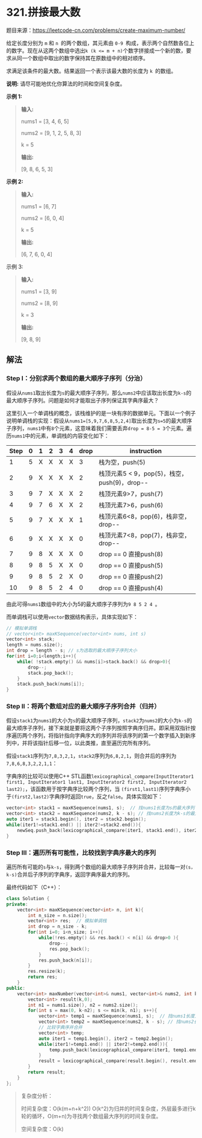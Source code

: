 # 321.拼接最大数

题目来源：https://leetcode-cn.com/problems/create-maximum-number/

给定长度分别为 `m` 和 `n `的两个数组，其元素由 `0-9 `构成，表示两个自然数各位上的数字。现在从这两个数组中选出` k (k <= m + n) `个数字拼接成一个新的数，要求从同一个数组中取出的数字保持其在原数组中的相对顺序。

求满足该条件的最大数。结果返回一个表示该最大数的长度为 `k `的数组。

**说明:** 请尽可能地优化你算法的时间和空间复杂度。

**示例 1:**

> **输入:**
>
> nums1 = [3, 4, 6, 5]
>
> nums2 = [9, 1, 2, 5, 8, 3]
>
> k = 5
>
> **输出:**
>
> [9, 8, 6, 5, 3]

**示例 2:**

> **输入:**
>
> nums1 = [6, 7]
>
> nums2 = [6, 0, 4]
>
> k = 5
>
> **输出:**
>
> [6, 7, 6, 0, 4]

示例 3:

> **输入:**
>
> nums1 = [3, 9]
>
> nums2 = [8, 9]
>
> k = 3
>
> **输出:**
>
> [9, 8, 9]

## 解法

### Step I：分别求两个数组的最大顺序子序列（分治）

假设从`nums1`取出长度为`s`的最大顺序子序列，那么`nums2`中应该取出长度为`k-s`的最大顺序子序列。问题是如何才能取出子序列保证其字典序最大？

这里引入一个单调栈的概念，该栈维护的是一块有序的数据单元。下面以一个例子说明单调栈的实现：假设从`nums1=[5,9,7,6,8,5,2,4]`取出长度为`s=5`的最大顺序子序列，`nums1`中有`8`个元素，这意味着我们需要丢弃`drop = 8-5 = 3`个元素。遍历`nums1`中的元素，单调栈的内容变化如下：

| Step | 0    | 1    | 2    | 3    | 4    | drop | instruction                                  |
| ---- | ---- | ---- | ---- | ---- | ---- | ---- | -------------------------------------------- |
| 1    | 5    | X    | X    | X    | X    | 3    | 栈为空，push(5)                              |
| 2    | 9    | X    | X    | X    | X    | 2    | 栈顶元素5 < 9，pop(5)，栈空，push(9)，drop-- |
| 3    | 9    | 7    | X    | X    | X    | 2    | 栈顶元素9>7，push(7)                         |
| 4    | 9    | 7    | 6    | X    | X    | 2    | 栈顶元素7>6，push(6)                         |
| 5    | 9    | 7    | X    | X    | X    | 1    | 栈顶元素6<8，pop(6)，栈非空，drop--          |
| 6    | 9    | X    | X    | X    | X    | 0    | 栈顶元素7<8，pop(7)，栈非空，drop--          |
| 7    | 9    | 8    | X    | X    | X    | 0    | drop == 0 直接push(8)                        |
| 8    | 9    | 8    | 5    | X    | X    | 0    | drop == 0 直接push(5)                        |
| 9    | 9    | 8    | 5    | 2    | X    | 0    | drop == 0 直接push(2)                        |
| 10   | 9    | 8    | 5    | 2    | 4    | 0    | drop == 0 直接push(4)                        |

由此可得`nums1`数组中的大小为5的最大顺序子序列为`9 8 5 2 4 `。

而单调栈可以使用`vector`数据结构表示，具体实现如下：

```c++
// 模拟单调栈
// vector<int> maxKSequence(vector<int> nums, int s)
vector<int> stack;
length = nums.size();
int drop = length - s; // s为选取的最大顺序子序列大小
for(int i=0;i<length;i++){
    while( !stack.empty() && nums[i]>stack.back() && drop>0){
        drop--;
        stack.pop_back();
    }
    stack.push_back(nums[i]);
}
```

### Step II：将两个数组对应的最大顺序子序列合并（归并）

假设`stack1`为`nums1`的大小为`s`的最大顺序子序列，`stack2`为`nums2`的大小为`k-s`的最大顺序子序列，接下来就是要将这两个子序列按照字典序归并。即采用双指针按序遍历两个序列，将指针指向字典序大的序列并将该序列的第一个数字插入到新序列中，并将该指针后移一位，以此类推，直至遍历完所有序列。

假设`stack1`序列为`7,8,3,2,1`，`stack2`序列为`6,8,2,1`，则合并后的序列为`7,8,6,8,3,2,2,1,1`：

字典序的比较可以使用C++ STL函数`lexicographical_compare(InputIterator1 first1, InputIterator1 last1, InputIterator2 first2, InputIterator2 last2);`，该函数用于按字典序比较两个序列，当		`(first1,last1)`序列字典序小于`(first2,last2)`字典序时返回`true`，反之`false`。具体实现如下：

```c++
vector<int> stack1 = maxKSequence(nums1, s);  // 找nums1长度为s的最大序列
vector<int> stack2 = maxKSequence(nums2, k - s); // 找nums2长度为k-s的最大序列
auto iter1 = stack1.begin(), iter2 = stack2.begin();
while(iter1!=stack1.end() || iter2!=stack2.end()){
	newSeq.push_back(lexicographical_compare(iter1, stack1.end(), iter2, stack2.end()) ? *iter2++ : *iter1++);  // newSeq为新序列
}
```

### Step III：遍历所有可能性，比较找到字典序最大的序列

遍历所有可能的`s`与`k-s`，得到两个数组的最大顺序子序列并合并，比较每一对`(s，k-s)`合并后子序列的字典序，返回字典序最大的序列。

最终代码如下（C++）：

```c++
class Solution {
private:
    vector<int> maxKSequence(vector<int> n, int k){
        int n_size = n.size();
        vector<int> res;  // 模拟单调栈
        int drop = n_size - k;
        for(int i=0; i<n_size; i++){
            while(!res.empty() && res.back() < n[i] && drop>0 ){
                drop--;
                res.pop_back();
            }
            res.push_back(n[i]);
        }
        res.resize(k);
        return res;
    }
public:
    vector<int> maxNumber(vector<int>& nums1, vector<int>& nums2, int k) {
        vector<int> result(k,0);
        int n1 = nums1.size(), n2 = nums2.size();
        for(int s = max(0, k-n2); s <= min(k, n1); s++){
            vector<int> temp1 = maxKSequence(nums1, s);  // 找nums1长度为s的最大序列
            vector<int> temp2 = maxKSequence(nums2, k - s); // 找nums2长度为k-s的最大序列
            // 比较字典序并合并
            vector<int> temp;
            auto iter1 = temp1.begin(), iter2 = temp2.begin();
            while(iter1!=temp1.end() || iter2!=temp2.end()){
                temp.push_back(lexicographical_compare(iter1, temp1.end(), iter2, temp2.end()) ? *iter2++ : *iter1++);
            }
            result = lexicographical_compare(result.begin(), result.end(), temp.begin(), temp.end()) ? temp : result;
        }
        return result;
    }
};
```

>复杂度分析：
>
>时间复杂度：O(k(m+n+k^2))   O(k^2)为归并的时间复杂度，外层最多进行k轮的循环，O(m+n)为寻找两个数组最大序列的时间复杂度。
>
>空间复杂度：O(k)